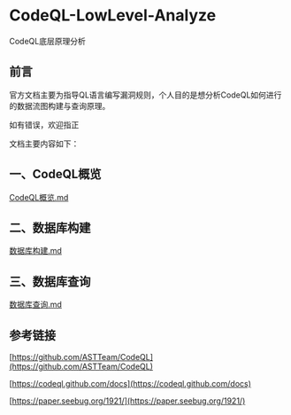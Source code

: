 # CodeQL-LowLevel-Analyze
CodeQL底层原理分析

## 前言
官方文档主要为指导QL语言编写漏洞规则，个人目的是想分析CodeQL如何进行的数据流图构建与查询原理。

如有错误，欢迎指正

文档主要内容如下：

## 一、CodeQL概览

[CodeQL概览.md](CodeQL概览.md)

## 二、数据库构建

[数据库构建.md](数据库构建.md)

## 三、数据库查询

[数据库查询.md](数据库查询.md)



## 参考链接
[https://github.com/ASTTeam/CodeQL](https://github.com/ASTTeam/CodeQL)

[https://codeql.github.com/docs](https://codeql.github.com/docs)

[https://paper.seebug.org/1921/](https://paper.seebug.org/1921/)

